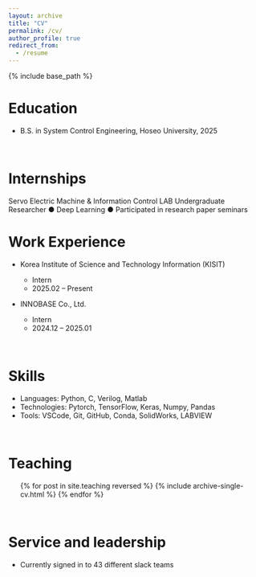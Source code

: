 ```yaml
---
layout: archive
title: "CV"
permalink: /cv/
author_profile: true
redirect_from:
  - /resume
---
```


{% include base_path %}

Education
======
<!--* Ph.D in Version Control Theory, GitHub University, 2018 (expected)
* M.S. in Jekyll, GitHub University, 2014-->
* B.S. in System Control Engineering, Hoseo University, 2025

<br>

Internships
======
Servo Electric Machine & Information Control LAB
Undergraduate Researcher
● Deep Learning
● Participated in research paper seminars

Work Experience
======
* Korea Institute of Science and Technology Information (KISIT)
  * Intern
  * 2025.02 – Present

* INNOBASE Co., Ltd.
  * Intern
  * 2024.12 – 2025.01

<br>

Skills
======
* Languages: Python, C, Verilog, Matlab
* Technologies: Pytorch, TensorFlow, Keras, Numpy, Pandas
* Tools: VSCode, Git, GitHub, Conda, SolidWorks, LABVIEW


<!--Publications
======
  <ul>{% for post in site.publications reversed %}
    {% include archive-single-cv.html %}
  {% endfor %}</ul>
  
Talks
======
  <ul>{% for post in site.talks reversed %}
    {% include archive-single-talk-cv.html  %}
  {% endfor %}</ul>-->

<br>

Teaching
======
  <ul>{% for post in site.teaching reversed %}
    {% include archive-single-cv.html %}
  {% endfor %}</ul>

<br>

Service and leadership
======
* Currently signed in to 43 different slack teams
